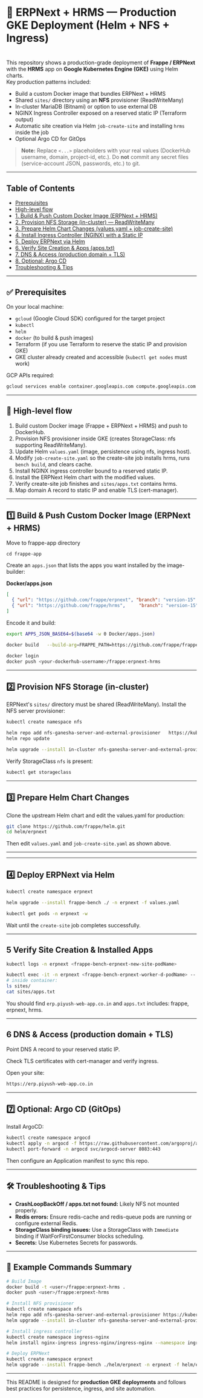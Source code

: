 # 🚀 ERPNext + HRMS — Production GKE Deployment (Helm + NFS + Ingress)
# 




This repository shows a production-grade deployment of **Frappe / ERPNext** with the **HRMS** app on **Google Kubernetes Engine (GKE)** using Helm charts.  
Key production patterns included:

- Build a custom Docker image that bundles ERPNext + HRMS
- Shared `sites/` directory using an **NFS** provisioner (ReadWriteMany)
- In-cluster MariaDB (Bitnami) or option to use external DB
- NGINX Ingress Controller exposed on a reserved static IP (Terraform output)
- Automatic site creation via Helm `job-create-site` and installing `hrms` inside the job
- Optional Argo CD for GitOps

> **Note:** Replace `<...>` placeholders with your real values (DockerHub username, domain, project-id, etc.). Do **not** commit any secret files (service-account JSON, passwords, etc.) to git.

---

## Table of Contents

- [Prerequisites](#-prerequisites)
- [High-level flow](#-high-level-flow)
- [1. Build & Push Custom Docker Image (ERPNext + HRMS)](#1-build--push-custom-docker-image-erpnext--hrms)
- [2. Provision NFS Storage (in-cluster) — ReadWriteMany](#2-provision-nfs-storage-in-cluster--readwritemany)
- [3. Prepare Helm Chart Changes (values.yaml + job-create-site)](#3-prepare-helm-chart-changes-valuesyaml--job-create-site)
- [4. Install Ingress Controller (NGINX) with a Static IP](#4-install-ingress-controller-nginx-with-a-static-ip)
- [5. Deploy ERPNext via Helm](#5-deploy-erpnext-via-helm)
- [6. Verify Site Creation & Apps (apps.txt)](#6-verify-site-creation--apps)
- [7. DNS & Access (production domain + TLS)](#7-dns--access-production-domain--tls)
- [8. Optional: Argo CD](#8-optional-argo-cd)
- [Troubleshooting & Tips](#troubleshooting--tips)

---

## ✅ Prerequisites

On your local machine:

- `gcloud` (Google Cloud SDK) configured for the target project
- `kubectl`
- `helm`
- `docker` (to build & push images)
- Terraform (if you use Terraform to reserve the static IP and provision GKE)
- GKE cluster already created and accessible (`kubectl get nodes` must work)

GCP APIs required:
```sh
gcloud services enable container.googleapis.com compute.googleapis.com dns.googleapis.com
```

---

## 🔁 High-level flow

1. Build custom Docker image (Frappe + ERPNext + HRMS) and push to DockerHub.
2. Provision NFS provisioner inside GKE (creates StorageClass: nfs supporting ReadWriteMany).
3. Update Helm `values.yaml` (image, persistence using nfs, ingress host).
4. Modify `job-create-site.yaml` so the create-site job installs hrms, runs `bench build`, and clears cache.
5. Install NGINX ingress controller bound to a reserved static IP.
6. Install the ERPNext Helm chart with the modified values.
7. Verify create-site job finishes and `sites/apps.txt` contains hrms.
8. Map domain A record to static IP and enable TLS (cert-manager).

---

## 1️⃣ Build & Push Custom Docker Image (ERPNext + HRMS)

Move to frappe-app directory
```
cd frappe-app
```

Create an `apps.json` that lists the apps you want installed by the image-builder:

**Docker/apps.json**
```json
[
  { "url": "https://github.com/frappe/erpnext", "branch": "version-15" },
  { "url": "https://github.com/frappe/hrms",     "branch": "version-15" }
]
```

Encode it and build:

```sh
export APPS_JSON_BASE64=$(base64 -w 0 Docker/apps.json)

docker build   --build-arg=FRAPPE_PATH=https://github.com/frappe/frappe   --build-arg=FRAPPE_BRANCH=version-15   --build-arg=PYTHON_VERSION=3.11.6   --build-arg=NODE_VERSION=18.18.2   --build-arg=APPS_JSON_BASE64=$APPS_JSON_BASE64   --tag=<your-dockerhub-username>/frappe:erpnext-hrms   --file=Docker/Dockerfile .

docker login
docker push <your-dockerhub-username>/frappe:erpnext-hrms
```

---

## 2️⃣ Provision NFS Storage (in-cluster)

ERPNext's `sites/` directory must be shared (ReadWriteMany). Install the NFS server provisioner:

```sh
kubectl create namespace nfs

helm repo add nfs-ganesha-server-and-external-provisioner   https://kubernetes-sigs.github.io/nfs-ganesha-server-and-external-provisioner
helm repo update

helm upgrade --install in-cluster nfs-ganesha-server-and-external-provisioner/nfs-server-provisioner   -n nfs   --set 'storageClass.mountOptions={vers=4.1}'   --set persistence.enabled=true   --set persistence.size=20Gi
```

Verify StorageClass `nfs` is present:

```sh
kubectl get storageclass
```

---

## 3️⃣ Prepare Helm Chart Changes

Clone the upstream Helm chart and edit the values.yaml for production:

```sh
git clone https://github.com/frappe/helm.git
cd helm/erpnext
```

Then edit `values.yaml` and `job-create-site.yaml` as shown above.

---

---

## 4️⃣ Deploy ERPNext via Helm

```sh
kubectl create namespace erpnext

helm upgrade --install frappe-bench ./ -n erpnext -f values.yaml

kubectl get pods -n erpnext -w
```

Wait until the `create-site` job completes successfully.

---

## 5️ Verify Site Creation & Installed Apps

```sh
kubectl logs -n erpnext <frappe-bench-erpnext-new-site-podName>

kubectl exec -it -n erpnext <frappe-bench-erpnext-worker-d-podName> -- sh
# inside container:
ls sites/
cat sites/apps.txt
```

You should find `erp.piyush-web-app.co.in` and `apps.txt` includes: frappe, erpnext, hrms.

---

## 6️ DNS & Access (production domain + TLS)

Point DNS A record to your reserved static IP.

Check TLS certificates with cert-manager and verify ingress.

Open your site:

```sh
https://erp.piyush-web-app.co.in
```

---

## 7️⃣ Optional: Argo CD (GitOps)

Install ArgoCD:

```sh
kubectl create namespace argocd
kubectl apply -n argocd -f https://raw.githubusercontent.com/argoproj/argo-cd/stable/manifests/install.yaml
kubectl port-forward -n argocd svc/argocd-server 8083:443
```

Then configure an Application manifest to sync this repo.

---

## 🛠 Troubleshooting & Tips

- **CrashLoopBackOff / apps.txt not found:** Likely NFS not mounted properly.
- **Redis errors:** Ensure redis-cache and redis-queue pods are running or configure external Redis.
- **StorageClass binding issues:** Use a StorageClass with `Immediate` binding if WaitForFirstConsumer blocks scheduling.
- **Secrets:** Use Kubernetes Secrets for passwords.

---

## 📌 Example Commands Summary

```sh
# Build Image
docker build -t <user>/frappe:erpnext-hrms .
docker push <user>/frappe:erpnext-hrms

# Install NFS provisioner
kubectl create namespace nfs
helm repo add nfs-ganesha-server-and-external-provisioner https://kubernetes-sigs.github.io/nfs-ganesha-server-and-external-provisioner
helm upgrade --install in-cluster nfs-ganesha-server-and-external-provisioner/nfs-server-provisioner -n nfs --set persistence.enabled=true --set persistence.size=20Gi

# Install ingress controller
kubectl create namespace ingress-nginx
helm install nginx-ingress ingress-nginx/ingress-nginx --namespace ingress-nginx --set controller.service.loadBalancerIP=$(terraform output -raw static_ip) --set controller.publishService.enabled=true

# Deploy ERPNext
kubectl create namespace erpnext
helm upgrade --install frappe-bench ./helm/erpnext -n erpnext -f helm/erpnext/values.yaml
```

---

This README is designed for **production GKE deployments** and follows best practices for persistence, ingress, and site automation.
